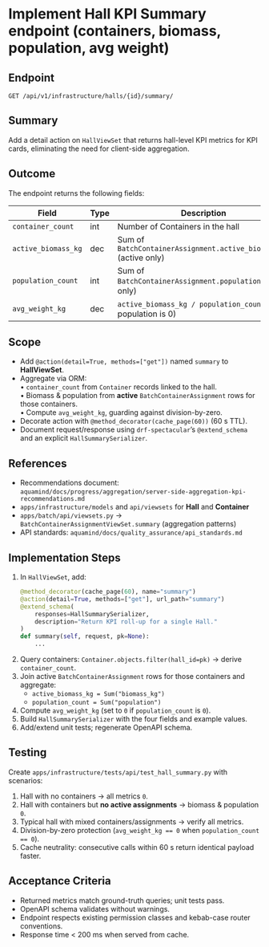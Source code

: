 # Implement Hall KPI Summary endpoint (containers, biomass, population, avg weight)

## Endpoint  
`GET /api/v1/infrastructure/halls/{id}/summary/`

## Summary  
Add a detail action on `HallViewSet` that returns hall-level KPI metrics for KPI cards, eliminating the need for client-side aggregation.

## Outcome  
The endpoint returns the following fields:

| Field               | Type | Description                                                     |
|---------------------|------|-----------------------------------------------------------------|
| `container_count`   | int  | Number of Containers in the hall                                |
| `active_biomass_kg` | dec  | Sum of `BatchContainerAssignment.active_biomass_kg` (active only) |
| `population_count`  | int  | Sum of `BatchContainerAssignment.population` (active only)      |
| `avg_weight_kg`     | dec  | `active_biomass_kg / population_count` (0 if population is 0)   |

## Scope  
- Add `@action(detail=True, methods=["get"])` named `summary` to **HallViewSet**.  
- Aggregate via ORM:  
  • `container_count` from `Container` records linked to the hall.  
  • Biomass & population from **active** `BatchContainerAssignment` rows for those containers.  
  • Compute `avg_weight_kg`, guarding against division-by-zero.  
- Decorate action with `@method_decorator(cache_page(60))` (60 s TTL).  
- Document request/response using `drf-spectacular`’s `@extend_schema` and an explicit `HallSummarySerializer`.  

## References  
- Recommendations document: `aquamind/docs/progress/aggregation/server-side-aggregation-kpi-recommendations.md`  
- `apps/infrastructure/models` and `api/viewsets` for **Hall** and **Container**  
- `apps/batch/api/viewsets.py` → `BatchContainerAssignmentViewSet.summary` (aggregation patterns)  
- API standards: `aquamind/docs/quality_assurance/api_standards.md`

## Implementation Steps  
1. In `HallViewSet`, add:  
   ```python
   @method_decorator(cache_page(60), name="summary")
   @action(detail=True, methods=["get"], url_path="summary")
   @extend_schema(
       responses=HallSummarySerializer,
       description="Return KPI roll-up for a single Hall."
   )
   def summary(self, request, pk=None):
       ...
   ```  
2. Query containers: `Container.objects.filter(hall_id=pk)` → derive `container_count`.  
3. Join active `BatchContainerAssignment` rows for those containers and aggregate:  
   * `active_biomass_kg = Sum("biomass_kg")`  
   * `population_count = Sum("population")`  
4. Compute `avg_weight_kg` (set to `0` if `population_count` is `0`).  
5. Build `HallSummarySerializer` with the four fields and example values.  
6. Add/extend unit tests; regenerate OpenAPI schema.

## Testing  
Create `apps/infrastructure/tests/api/test_hall_summary.py` with scenarios:  
1. Hall with no containers → all metrics `0`.  
2. Hall with containers but **no active assignments** → biomass & population `0`.  
3. Typical hall with mixed containers/assignments → verify all metrics.  
4. Division-by-zero protection (`avg_weight_kg == 0` when `population_count == 0`).  
5. Cache neutrality: consecutive calls within 60 s return identical payload faster.

## Acceptance Criteria  
- Returned metrics match ground-truth queries; unit tests pass.  
- OpenAPI schema validates without warnings.  
- Endpoint respects existing permission classes and kebab-case router conventions.  
- Response time < 200 ms when served from cache.
